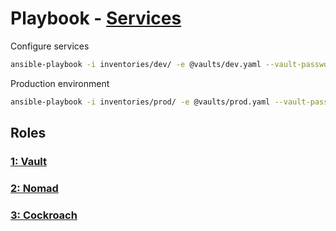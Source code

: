 # Playbook - [Services](.)

Configure services

```sh
ansible-playbook -i inventories/dev/ -e @vaults/dev.yaml --vault-password-file=.dev_ansible_vault_pass playbooks/services/services.yaml
```

Production environment

```sh
ansible-playbook -i inventories/prod/ -e @vaults/prod.yaml --vault-password-file=.prod_ansible_vault_pass playbooks/services/services.yaml
```

## Roles

### [1: Vault](./vault/)

### [2: Nomad](./nomad/)

### [3: Cockroach](./cockroach/)
